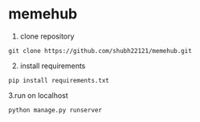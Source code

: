 # memehub

1. clone repository

```
git clone https://github.com/shubh22121/memehub.git
```

2. install requirements
```
pip install requirements.txt
```

3.run on localhost
```
python manage.py runserver
```
